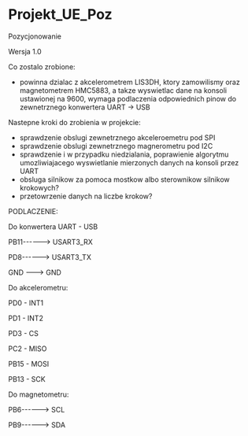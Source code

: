 # Projekt_UE_Poz
Pozycjonowanie


Wersja 1.0

Co zostalo zrobione:
 - powinna dzialac z akcelerometrem LIS3DH, ktory zamowilismy oraz magnetometrem HMC5883, a takze wyswietlac dane na konsoli ustawionej na 9600, wymaga podlaczenia odpowiednich pinow do zewnetrznego konwertera UART -> USB

Nastepne kroki do zrobienia w projekcie:
- sprawdzenie obslugi zewnetrznego akceleroemetru pod SPI
- sprawdzenie obslugi zewnetrznego magnerometru pod I2C
- sprawdzenie i w przypadku niedzialania, poprawienie algorytmu umozliwiajacego wyswietlanie mierzonych danych na konsoli przez UART
- obsluga silnikow za pomoca mostkow albo sterownikow silnikow krokowych?
- przetowrzenie danych na liczbe krokow?


PODLACZENIE:

Do konwertera UART - USB

 PB11------> USART3_RX

 PD8------> USART3_TX 
 
 GND ---> GND
 
 Do akcelerometru:
 
 PD0 - INT1
 
 PD1 - INT2
 
 PD3 - CS
 
 PC2 - MISO
 
 PB15 - MOSI
 
 PB13 - SCK
 
 Do magnetometru:
 
 PB6------> SCL
 
 PB9------> SDA 
